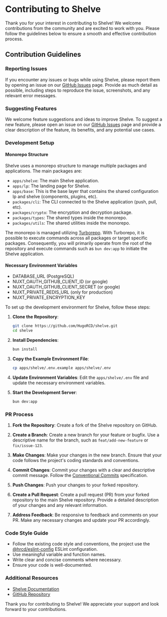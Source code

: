 # Contributing to Shelve

Thank you for your interest in contributing to Shelve! We welcome contributions from the community and are excited to work with you. Please follow the guidelines below to ensure a smooth and effective contribution process.

## Contribution Guidelines

### Reporting Issues

If you encounter any issues or bugs while using Shelve, please report them by opening an issue on our [GitHub Issues](https://github.com/HugoRCD/shelve/issues) page. Provide as much detail as possible, including steps to reproduce the issue, screenshots, and any relevant error messages.

### Suggesting Features

We welcome feature suggestions and ideas to improve Shelve. To suggest a new feature, please open an issue on our [GitHub Issues](https://github.com/HugoRCD/shelve/issues) page and provide a clear description of the feature, its benefits, and any potential use cases.

### Development Setup

#### Monorepo Structure
Shelve uses a monorepo structure to manage multiple packages and applications.
The main packages are:
- `apps/shelve`: The main Shelve application.
- `apps/lp`: The landing page for Shelve.
- `apps/base`: This is the base layer that contains the shared configuration lp and shelve (components, plugins, etc).
- `packages/cli`: The CLI connected to the Shelve application (push, pull, etc).
- `packages/crypto`: The encryption and decryption package.
- `packages/types`: The shared types inside the monorepo.
- `packages/utils`: The shared utilities inside the monorepo.

The monorepo is managed utilizing [Turborepo](https://turborepo.dev/). With Turborepo, it is possible to execute commands across all packages or target specific packages. Consequently, you will primarily operate from the root of the repository and execute commands such as `bun dev:app` to initiate the Shelve application.

#### Necessary Environment Variables
- DATABASE_URL (PostgreSQL)
- NUXT_OAUTH_GITHUB_CLIENT_ID (or google)
- NUXT_OAUTH_GITHUB_CLIENT_SECRET (or google)
- NUXT_PRIVATE_REDIS_URL (only for production)
- NUXT_PRIVATE_ENCRYPTION_KEY

To set up the development environment for Shelve, follow these steps:

1. **Clone the Repository**:
    ```sh
    git clone https://github.com/HugoRCD/shelve.git
    cd shelve
    ```

2. **Install Dependencies**:
    ```sh
    bun install
    ```

3. **Copy the Example Environment File**:
    ```sh
    cp apps/shelve/.env.example apps/shelve/.env
    ```

4. **Update Environment Variables**:
   Edit the `apps/shelve/.env` file and update the necessary environment variables.

5. **Start the Development Server**:
    ```sh
    bun dev:app
    ```

### PR Process

1. **Fork the Repository**:
   Create a fork of the Shelve repository on GitHub.

2. **Create a Branch**:
   Create a new branch for your feature or bugfix. Use a descriptive name for the branch, such as `feat/add-new-feature` or `fix/issue-123`.

3. **Make Changes**:
   Make your changes in the new branch. Ensure that your code follows the project's coding standards and conventions.

4. **Commit Changes**:
   Commit your changes with a clear and descriptive commit message. Follow the [Conventional Commits](https://www.conventionalcommits.org/en/v1.0.0/) specification.

5. **Push Changes**:
   Push your changes to your forked repository.

6. **Create a Pull Request**:
   Create a pull request (PR) from your forked repository to the main Shelve repository. Provide a detailed description of your changes and any relevant information.

7. **Address Feedback**:
   Be responsive to feedback and comments on your PR. Make any necessary changes and update your PR accordingly.

### Code Style Guide

- Follow the existing code style and conventions, the project use the [@hrcd/eslint-config](https://github.com/HugoRCD/eslint-config) ESLint configuration.
- Use meaningful variable and function names.
- Write clear and concise comments where necessary.
- Ensure your code is well-documented.

### Additional Resources

- [Shelve Documentation](https://shelve.cloud/getting-started)
- [GitHub Repository](https://github.com/HugoRCD/shelve)

Thank you for contributing to Shelve! We appreciate your support and look forward to your contributions.
